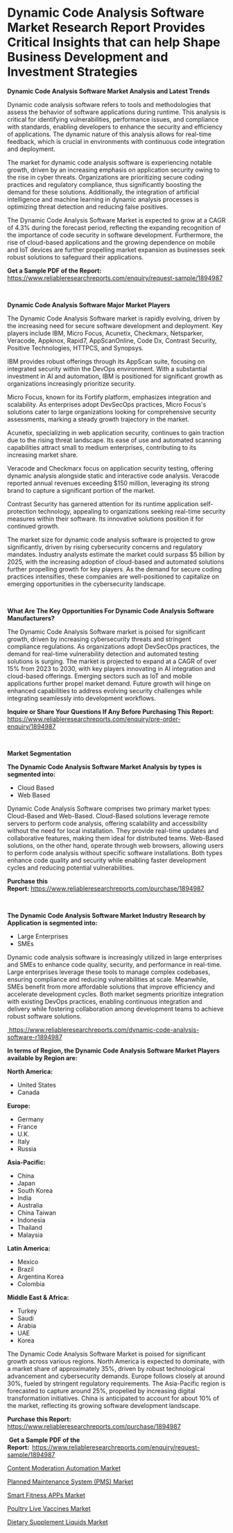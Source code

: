 <p><h1>Dynamic Code Analysis Software Market Research Report Provides Critical Insights that can help Shape Business Development and Investment Strategies</h1></p><p><strong>Dynamic Code Analysis Software Market Analysis and Latest Trends</strong></p>
<p><p>Dynamic code analysis software refers to tools and methodologies that assess the behavior of software applications during runtime. This analysis is critical for identifying vulnerabilities, performance issues, and compliance with standards, enabling developers to enhance the security and efficiency of applications. The dynamic nature of this analysis allows for real-time feedback, which is crucial in environments with continuous code integration and deployment.</p><p>The market for dynamic code analysis software is experiencing notable growth, driven by an increasing emphasis on application security owing to the rise in cyber threats. Organizations are prioritizing secure coding practices and regulatory compliance, thus significantly boosting the demand for these solutions. Additionally, the integration of artificial intelligence and machine learning in dynamic analysis processes is optimizing threat detection and reducing false positives.</p><p>The Dynamic Code Analysis Software Market is expected to grow at a CAGR of 4.3% during the forecast period, reflecting the expanding recognition of the importance of code security in software development. Furthermore, the rise of cloud-based applications and the growing dependence on mobile and IoT devices are further propelling market expansion as businesses seek robust solutions to safeguard their applications.</p></p>
<p><strong>Get a Sample PDF of the Report:&nbsp;</strong> <a href="https://www.reliableresearchreports.com/enquiry/request-sample/1894987?utm_campaign=1635&utm_medium=2&utm_source=Github&utm_content=ia&utm_term=24102024&utm_id=dynamic-code-analysis-software">https://www.reliableresearchreports.com/enquiry/request-sample/1894987</a></p>
<p>&nbsp;</p>
<p><strong>Dynamic Code Analysis Software Major Market Players</strong></p>
<p><p>The Dynamic Code Analysis Software market is rapidly evolving, driven by the increasing need for secure software development and deployment. Key players include IBM, Micro Focus, Acunetix, Checkmarx, Netsparker, Veracode, Appknox, Rapid7, AppScanOnline, Code Dx, Contrast Security, Positive Technologies, HTTPCS, and Synopsys.</p><p>IBM provides robust offerings through its AppScan suite, focusing on integrated security within the DevOps environment. With a substantial investment in AI and automation, IBM is positioned for significant growth as organizations increasingly prioritize security.</p><p>Micro Focus, known for its Fortify platform, emphasizes integration and scalability. As enterprises adopt DevSecOps practices, Micro Focus's solutions cater to large organizations looking for comprehensive security assessments, marking a steady growth trajectory in the market.</p><p>Acunetix, specializing in web application security, continues to gain traction due to the rising threat landscape. Its ease of use and automated scanning capabilities attract small to medium enterprises, contributing to its increasing market share.</p><p>Veracode and Checkmarx focus on application security testing, offering dynamic analysis alongside static and interactive code analysis. Veracode reported annual revenues exceeding $150 million, leveraging its strong brand to capture a significant portion of the market.</p><p>Contrast Security has garnered attention for its runtime application self-protection technology, appealing to organizations seeking real-time security measures within their software. Its innovative solutions position it for continued growth.</p><p>The market size for dynamic code analysis software is projected to grow significantly, driven by rising cybersecurity concerns and regulatory mandates. Industry analysts estimate the market could surpass $5 billion by 2025, with the increasing adoption of cloud-based and automated solutions further propelling growth for key players. As the demand for secure coding practices intensifies, these companies are well-positioned to capitalize on emerging opportunities in the cybersecurity landscape.</p></p>
<p>&nbsp;</p>
<p><strong>What Are The Key Opportunities For Dynamic Code Analysis Software Manufacturers?</strong></p>
<p><p>The Dynamic Code Analysis Software market is poised for significant growth, driven by increasing cybersecurity threats and stringent compliance regulations. As organizations adopt DevSecOps practices, the demand for real-time vulnerability detection and automated testing solutions is surging. The market is projected to expand at a CAGR of over 15% from 2023 to 2030, with key players innovating in AI integration and cloud-based offerings. Emerging sectors such as IoT and mobile applications further propel market demand. Future growth will hinge on enhanced capabilities to address evolving security challenges while integrating seamlessly into development workflows.</p></p>
<p><strong>Inquire or Share Your Questions If Any Before Purchasing This Report:</strong> <a href="https://www.reliableresearchreports.com/enquiry/pre-order-enquiry/1894987?utm_campaign=1635&utm_medium=2&utm_source=Github&utm_content=ia&utm_term=24102024&utm_id=dynamic-code-analysis-software">https://www.reliableresearchreports.com/enquiry/pre-order-enquiry/1894987</a></p>
<p>&nbsp;</p>
<p><strong>Market Segmentation</strong></p>
<p><strong>The Dynamic Code Analysis Software Market Analysis by types is segmented into:</strong></p>
<p><ul><li>Cloud Based</li><li>Web Based</li></ul></p>
<p><p>Dynamic Code Analysis Software comprises two primary market types: Cloud-Based and Web-Based. Cloud-Based solutions leverage remote servers to perform code analysis, offering scalability and accessibility without the need for local installation. They provide real-time updates and collaborative features, making them ideal for distributed teams. Web-Based solutions, on the other hand, operate through web browsers, allowing users to perform code analysis without specific software installations. Both types enhance code quality and security while enabling faster development cycles and reducing potential vulnerabilities.</p></p>
<p><strong>Purchase this Report:&nbsp;</strong><a href="https://www.reliableresearchreports.com/purchase/1894987?utm_campaign=1635&utm_medium=2&utm_source=Github&utm_content=ia&utm_term=24102024&utm_id=dynamic-code-analysis-software">https://www.reliableresearchreports.com/purchase/1894987</a></p>
<p>&nbsp;</p>
<p><strong>The Dynamic Code Analysis Software Market Industry Research by Application is segmented into:</strong></p>
<p><ul><li>Large Enterprises</li><li>SMEs</li></ul></p>
<p><p>Dynamic code analysis software is increasingly utilized in large enterprises and SMEs to enhance code quality, security, and performance in real-time. Large enterprises leverage these tools to manage complex codebases, ensuring compliance and reducing vulnerabilities at scale. Meanwhile, SMEs benefit from more affordable solutions that improve efficiency and accelerate development cycles. Both market segments prioritize integration with existing DevOps practices, enabling continuous integration and delivery while fostering collaboration among development teams to achieve robust software solutions.</p></p>
<p><a href="https://www.reliableresearchreports.com/dynamic-code-analysis-software-r1894987?utm_campaign=1635&utm_medium=2&utm_source=Github&utm_content=ia&utm_term=24102024&utm_id=dynamic-code-analysis-software">&nbsp;https://www.reliableresearchreports.com/dynamic-code-analysis-software-r1894987</a></p>
<p><strong>In terms of Region, the Dynamic Code Analysis Software Market Players available by Region are:</strong></p>
<p>
    <p> <strong> North America: </strong>
        <ul>
            <li>United States</li>
            <li>Canada</li>
        </ul>
        </p> 
    <p> <strong> Europe: </strong>
        <ul>
            <li>Germany</li>
            <li>France</li>
            <li>U.K.</li>
            <li>Italy</li>
            <li>Russia</li>
        </ul>
        </p> 
    <p> <strong> Asia-Pacific: </strong>
        <ul>
            <li>China</li>
            <li>Japan</li>
            <li>South Korea</li>
            <li>India</li>
            <li>Australia</li>
            <li>China Taiwan</li>
            <li>Indonesia</li>
            <li>Thailand</li>
            <li>Malaysia</li>
        </ul>
        </p> 
    <p> <strong> Latin America: </strong>
        <ul>
            <li>Mexico</li>
            <li>Brazil</li>
            <li>Argentina Korea</li>
            <li>Colombia</li>
        </ul>
        </p> 
    <p> <strong> Middle East & Africa: </strong>
        <ul>
            <li>Turkey</li>
            <li>Saudi</li>
            <li>Arabia</li>
            <li>UAE</li>
            <li>Korea</li>
        </ul>
    </p>
    </p>
<p><p>The Dynamic Code Analysis Software Market is poised for significant growth across various regions. North America is expected to dominate, with a market share of approximately 35%, driven by robust technological advancement and cybersecurity demands. Europe follows closely at around 30%, fueled by stringent regulatory requirements. The Asia-Pacific region is forecasted to capture around 25%, propelled by increasing digital transformation initiatives. China is anticipated to account for about 10% of the market, reflecting its growing software development landscape.</p></p>
<p><strong>Purchase this Report: </strong><a href="https://www.reliableresearchreports.com/purchase/1894987?utm_campaign=1635&utm_medium=2&utm_source=Github&utm_content=ia&utm_term=24102024&utm_id=dynamic-code-analysis-software">https://www.reliableresearchreports.com/purchase/1894987</a></p>
<p>&nbsp;<strong>Get a Sample PDF of the Report:&nbsp;&nbsp;</strong><a href="https://www.reliableresearchreports.com/enquiry/request-sample/1894987?utm_campaign=1635&utm_medium=2&utm_source=Github&utm_content=ia&utm_term=24102024&utm_id=dynamic-code-analysis-software">https://www.reliableresearchreports.com/enquiry/request-sample/1894987</a></p>
<p><strong></strong></p>
<p><p><a href="https://www.linkedin.com/pulse/content-moderation-automation-market-revolution-2024-2031-n0jce?utm_campaign=1635&utm_medium=2&utm_source=Github&utm_content=ia&utm_term=24102024&utm_id=dynamic-code-analysis-software">Content Moderation Automation Market</a></p><p><a href="https://www.linkedin.com/pulse/planned-maintenance-system-pms-market-revolution-size-share-gchve?utm_campaign=1635&utm_medium=2&utm_source=Github&utm_content=ia&utm_term=24102024&utm_id=dynamic-code-analysis-software">Planned Maintenance System (PMS) Market</a></p><p><a href="https://www.linkedin.com/pulse/smart-fitness-apps-market-overview-global-trends-future-schfe?utm_campaign=1635&utm_medium=2&utm_source=Github&utm_content=ia&utm_term=24102024&utm_id=dynamic-code-analysis-software">Smart Fitness APPs Market</a></p><p><a href="https://www.linkedin.com/pulse/booming-poultry-live-vaccines-market-sector-analysis-growth-8ig0c?utm_campaign=1635&utm_medium=2&utm_source=Github&utm_content=ia&utm_term=24102024&utm_id=dynamic-code-analysis-software">Poultry Live Vaccines Market</a></p><p><a href="https://www.linkedin.com/pulse/dietary-supplement-liquids-market-industry-landscape-growth-op0uc?utm_campaign=1635&utm_medium=2&utm_source=Github&utm_content=ia&utm_term=24102024&utm_id=dynamic-code-analysis-software">Dietary Supplement Liquids Market</a></p></p>